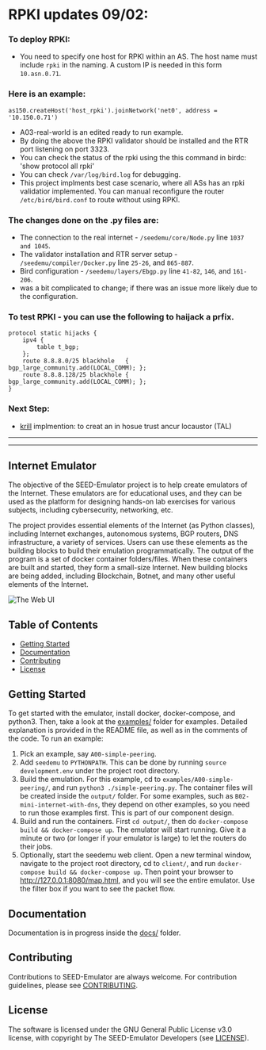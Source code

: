 # RPKI updates 09/02:

### To deploy RPKI:
- You need to specify one host for RPKI within an AS. The host name must include `rpki` in the naming. A custom IP is needed in this form `10.asn.0.71`.  

### Here is an example:
```
as150.createHost('host_rpki').joinNetwork('net0', address = '10.150.0.71')
```
- A03-real-world is an edited ready to run example.
- By doing the above the RPKI validator should be installed and the RTR port listening on port 3323.
- You can check the status of the rpki using the this command in birdc: 'show protocol all rpki'
- You can check `/var/log/bird.log` for debugging.
- This project implments best case scenario, where all ASs has an rpki validatior implemented. You can manual reconfigure the router `/etc/bird/bird.conf` to route without using RPKI.

### The changes done on the .py files are:

- The connection to the real internet - `/seedemu/core/Node.py` line `1037 and 1045`.
- The validator installation and RTR server setup - `/seedemu/compiler/Docker.py` line `25-26`, and `865-887`.
- Bird configuration - `/seedemu/layers/Ebgp.py` line `41-82`, `146`, and `161-206`.
- was a bit complicated to change; if there was an issue more likely due to the configuration. 

### To test RPKI - you can use the following to haijack a prfix.
```
protocol static hijacks {
    ipv4 {
        table t_bgp;
    };
    route 8.8.8.0/25 blackhole   { bgp_large_community.add(LOCAL_COMM); };
    route 8.8.8.128/25 blackhole { bgp_large_community.add(LOCAL_COMM); };
}
```

### Next Step:
- [krill](https://krill.docs.nlnetlabs.nl/en/stable/testbed.html) implmention: to creat an in hosue trust ancur locaustor (TAL)

--------------------------------------------------------------------------------------
--------------------------------------------------------------------------------------
Internet Emulator
---

The objective of the SEED-Emulator project is to help create emulators of
the Internet. These emulators are for educational uses, and they can be
used as the platform for designing hands-on lab exercises for various subjects,
including cybersecurity, networking, etc.

The project provides essential elements of the Internet (as Python classes), including
Internet exchanges, autonomous systems, BGP routers, DNS infrastructure,
a variety of services. Users can use these elements as the building blocks
to build their emulation programmatically. The output of the program
is a set of docker container folders/files. When these containers are built and
started, they form a small-size Internet. New building blocks are being added,
including Blockchain, Botnet, and many other useful elements of the Internet.

![The Web UI](docs/assets/web-ui.png)

## Table of Contents

-  [Getting Started](#getting-started)
-  [Documentation](#documentation)
-  [Contributing](#contributing)
-  [License](#license)


## Getting Started

To get started with the emulator, install docker, docker-compose, and python3. Then, take a look at the [examples/](./examples/) folder for examples. Detailed explanation is provided in the README file, as well as in the comments of the code. To run an example:

1. Pick an example, say `A00-simple-peering`.
2. Add `seedemu` to `PYTHONPATH`. This can be done by running `source development.env` under the project root directory.
3. Build the emulation. For this example, cd to `examples/A00-simple-peering/`, and run `python3 ./simple-peering.py`. The container files will be created inside the `output/` folder. For some examples, such as `B02-mini-internet-with-dns`, they depend on other examples, so you need to run those examples first. This is part of our component design.
4. Build and run the containers. First `cd output/`, then do `docker-compose build && docker-compose up`. The emulator will start running. Give it a minute or two (or longer if your emulator is large) to let the routers do their jobs.
5. Optionally, start the seedemu web client. Open a new terminal window, navigate to the project root directory, cd to `client/`, and run `docker-compose build && docker-compose up`. Then point your browser to http://127.0.0.1:8080/map.html, and you will see the entire emulator. Use the filter box if you want to see the packet flow.

## Documentation

Documentation is in progress inside the [docs/](./docs/) folder.

## Contributing

Contributions to SEED-Emulator are always welcome. For contribution guidelines, please see [CONTRIBUTING](./CONTRIBUTING.md).

## License

The software is licensed under the GNU General Public License v3.0 license, with copyright by The SEED-Emulator Developers (see [LICENSE](./LICENSE.txt)).
